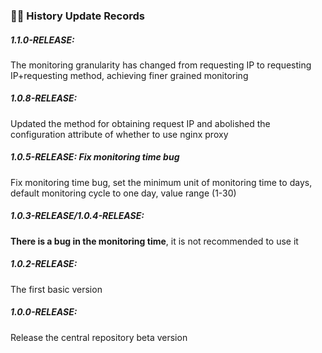 ### 👨‍💻 History Update Records

##### 1.1.0-RELEASE:

The monitoring granularity has changed from requesting IP to requesting IP+requesting method, achieving finer grained monitoring

##### 1.0.8-RELEASE:

Updated the method for obtaining request IP and abolished the configuration attribute of whether to use nginx proxy

##### 1.0.5-RELEASE: Fix monitoring time bug

Fix monitoring time bug, set the minimum unit of monitoring time to days, default monitoring cycle to one day, value range (1-30)

##### 1.0.3-RELEASE/1.0.4-RELEASE:

**There is a bug in the monitoring time**, it is not recommended to use it

##### 1.0.2-RELEASE:

The first basic version

##### 1.0.0-RELEASE:

Release the central repository beta version